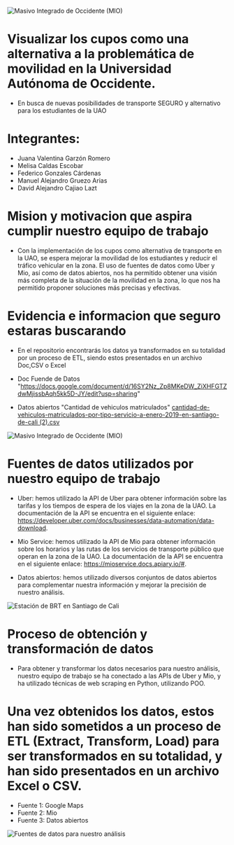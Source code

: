 ![Masivo Integrado de Occidente (MIO)](https://admisiones.uao.edu.co/wp-content/uploads/elementor/thumbs/BANNER-LANDING-12-1-scaled-q3lrqjvb3bzcrdxs0xctzvl1aop9wzvwvx1pevouqo.jpg)


# Visualizar los cupos como una alternativa a la problemática de movilidad en la Universidad Autónoma de Occidente.
- En busca de nuevas posibilidades de transporte SEGURO y alternativo para los estudiantes de la UAO

# Integrantes:
- Juana Valentina Garzón Romero
- Melisa Caldas Escobar 
- Federico Gonzales Cárdenas
- Manuel Alejandro Gruezo Arias
- David Alejandro Cajiao Lazt

# Mision y motivacion que aspira cumplir nuestro equipo de trabajo

- Con la implementación de los cupos como alternativa de transporte en la UAO, se espera mejorar la movilidad de los estudiantes y reducir el tráfico vehicular en la zona. El uso de fuentes de datos como Uber y Mio, así como de datos abiertos, nos ha permitido obtener una visión más completa de la situación de la movilidad en la zona, lo que nos ha permitido proponer soluciones más precisas y efectivas.

# Evidencia e informacion que seguro estaras buscarando
- En el repositorio encontrarás los datos ya transformados en su totalidad por un proceso de ETL, siendo estos presentados en un archivo Doc,CSV o Excel

- Doc Fuende de Datos "https://docs.google.com/document/d/16SY2Nz_Zp8MKeDW_ZiXHFGTZdwMjissbAqh5kk5D-JY/edit?usp=sharing"
- Datos abiertos "Cantidad de vehiculos matriculados" 
[cantidad-de-vehiculos-matriculados-por-tipo-servicio-a-enero-2019-en-santiago-de-cali (2).csv](https://github.com/Federic0GC/Proyecto-Programacion/files/11213773/cantidad-de-vehiculos-matriculados-por-tipo-servicio-a-enero-2019-en-santiago-de-cali.2.csv)






![Masivo Integrado de Occidente (MIO)](https://www.uao.edu.co/wp-content/uploads/2020/09/internacionalizacion-en-la-uao.jpg)

# Fuentes de datos utilizados por nuestro equipo de trabajo 

- Uber: hemos utilizado la API de Uber para obtener información sobre las tarifas y los tiempos de espera de los viajes en la zona de la UAO. La documentación de la API se encuentra en el siguiente enlace: https://developer.uber.com/docs/businesses/data-automation/data-download.

- Mio Service: hemos utilizado la API de Mio para obtener información sobre los horarios y las rutas de los servicios de transporte público que operan en la zona de la UAO. La documentación de la API se encuentra en el siguiente enlace: https://mioservice.docs.apiary.io/#.

- Datos abiertos: hemos utilizado diversos conjuntos de datos abiertos para complementar nuestra información y mejorar la precisión de nuestro análisis.

![Estación de BRT en Santiago de Cali](https://upload.wikimedia.org/wikipedia/commons/a/a0/BRT%2C_santiago_de_Cali_station.jpg)

# Proceso de obtención y transformación de datos

- Para obtener y transformar los datos necesarios para nuestro análisis, nuestro equipo de trabajo se ha conectado a las APIs de Uber y Mio, y ha utilizado técnicas de web scraping en Python, utilizando POO.

# Una vez obtenidos los datos, estos han sido sometidos a un proceso de ETL (Extract, Transform, Load) para ser transformados en su totalidad, y han sido presentados en un archivo Excel o CSV.

- Fuente 1: Google Maps
- Fuente 2: Mio
- Fuente 3: Datos abiertos

![Fuentes de datos para nuestro análisis](https://cdn.plainconcepts.com/wp-content/uploads/2023/01/etl-extract-transform-load.jpg)

